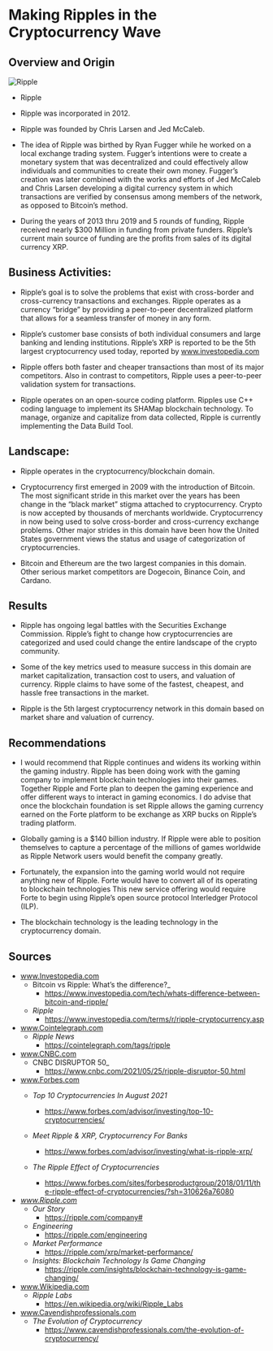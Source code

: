 # Making Ripples in the Cryptocurrency Wave

## Overview and Origin

![Ripple](/Users/xbook/Desktop/Bootcamp/FinTech/Miami-Homework/Homework1/rip.png)

* Ripple

* Ripple was incorporated in 2012.

* Ripple was founded by Chris Larsen and Jed McCaleb.

* The idea of Ripple was birthed by Ryan Fugger while he worked on a local exchange trading system. Fugger’s intentions were to create a monetary system that was decentralized and could effectively allow individuals and communities to create their own money. Fugger’s creation was later combined with the works and efforts of Jed McCaleb and Chris Larsen developing a digital currency system in which transactions are verified by consensus among members of the network, as opposed to Bitcoin’s method.

* During the years of 2013 thru 2019 and 5 rounds of funding, Ripple received nearly $300 Million in funding from private funders. Ripple’s current main source of funding are the profits from sales of its digital currency XRP.

## Business Activities:

* Ripple’s goal is to solve the problems that exist with cross-border and cross-currency transactions and exchanges. Ripple operates as a currency “bridge” by providing a peer-to-peer decentralized platform that allows for a seamless transfer of money in any form.

* Ripple’s customer base consists of both individual consumers and large banking and lending institutions. Ripple’s XRP is reported to be the 5th largest cryptocurrency used today, reported by www.investopedia.com

* Ripple offers both faster and cheaper transactions than most of its major competitors. Also in contrast to competitors, Ripple uses a peer-to-peer validation system for transactions.

* Ripple operates on an open-source coding platform. Ripples use C++ coding language to implement its SHAMap blockchain technology. To manage, organize and capitalize from data collected, Ripple is currently implementing the Data Build Tool.

## Landscape:
* Ripple operates in the cryptocurrency/blockchain domain.

* Cryptocurrency first emerged in 2009 with the introduction of Bitcoin. The most significant stride in this market over the years has been change in the “black market” stigma attached to cryptocurrency. Crypto is now accepted by thousands of merchants worldwide. Cryptocurrency in now being used to solve cross-border and cross-currency exchange problems. Other major strides in this domain have been how the United States government views the status and usage of categorization of cryptocurrencies.

* Bitcoin and Ethereum are the two largest companies in this domain. Other serious market competitors are Dogecoin, Binance Coin, and Cardano.

## Results

* Ripple has ongoing legal battles with the Securities Exchange Commission. Ripple’s fight to change how cryptocurrencies are categorized and used could change the entire landscape of the crypto community.

* Some of the key metrics used to measure success in this domain are market capitalization, transaction cost to users, and valuation of currency. Ripple claims to have some of the fastest, cheapest, and hassle free transactions in the market.

* Ripple is the 5th largest cryptocurrency network in this domain based on market share and valuation of currency.

## Recommendations

* I would recommend that Ripple continues and widens its working within the gaming industry. Ripple has been doing work with the gaming company to implement blockchain technologies into their games. Together Ripple and Forte plan to deepen the gaming experience and offer different ways to interact in gaming economics. I do advise that once the blockchain foundation is set Ripple allows the gaming currency earned on the Forte platform  to be exchange as XRP bucks on Ripple’s trading platform.

* Globally gaming is a $140 billion industry. If Ripple were able to position themselves to capture a percentage  of the millions of games worldwide as Ripple Network users would benefit the company greatly.

* Fortunately, the expansion into the gaming world would not require anything new of Ripple. Forte would have to convert all of its operating to blockchain technologies This new service offering would require Forte to begin using Ripple’s open source protocol Interledger Protocol (ILP).

* The blockchain technology is the leading technology in the cryptocurrency domain.

## Sources

* www.Investopedia.com
    * Bitcoin vs Ripple: What’s the difference?_
        * https://www.investopedia.com/tech/whats-difference-between-bitcoin-and-ripple/
    *  _Ripple_
        * https://www.investopedia.com/terms/r/ripple-cryptocurrency.asp
* www.Cointelegraph.com
    * _Ripple News_
        * https://cointelegraph.com/tags/ripple
* www.CNBC.com
    * CNBC DISRUPTOR 50_
        * https://www.cnbc.com/2021/05/25/ripple-disruptor-50.html
* www.Forbes.com
    * _Top 10 Cryptocurrencies In August 2021_
        * https://www.forbes.com/advisor/investing/top-10-cryptocurrencies/
    * _Meet Ripple & XRP, Cryptocurrency For Banks_
        * https://www.forbes.com/advisor/investing/what-is-ripple-xrp/

    * _The Ripple Effect of Cryptocurrencies_
        * https://www.forbes.com/sites/forbesproductgroup/2018/01/11/the-ripple-effect-of-cryptocurrencies/?sh=310626a76080
* _www.Ripple.com_
    * _Our Story_
        * https://ripple.com/company#
    * _Engineering_
        * https://ripple.com/engineering
    * _Market Performance_
        * https://ripple.com/xrp/market-performance/
    * _Insights: Blockchain Technology Is Game Changing_
        * https://ripple.com/insights/blockchain-technology-is-game-changing/
* www.Wikipedia.com
    * _Ripple Labs_
        * https://en.wikipedia.org/wiki/Ripple_Labs
* www.Cavendishprofessionals.com
    * _The Evolution of Cryptocurrency_
        * https://www.cavendishprofessionals.com/the-evolution-of-cryptocurrency/
 